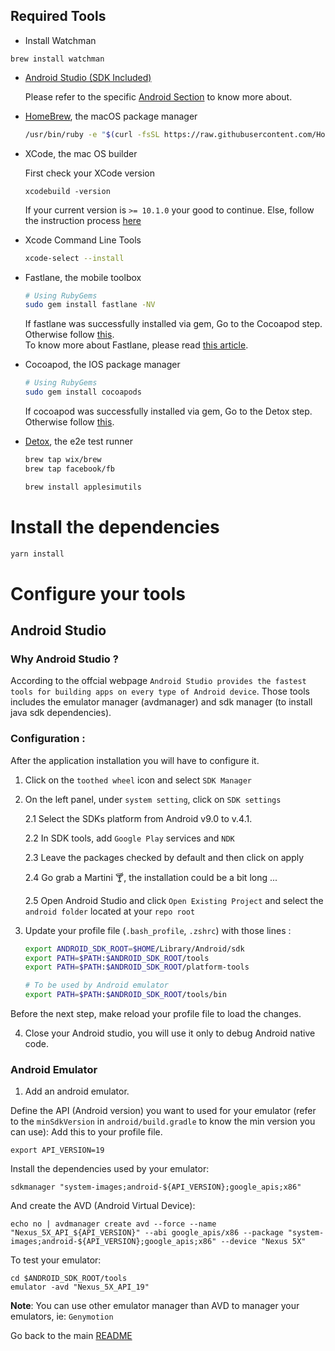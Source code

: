 ## Required Tools

* Install Watchman
```
brew install watchman
```

- [Android Studio (SDK Included) ](https://developer.android.com/studio/)

  Please refer to the specific [Android Section](#android-studio) to know more about.

- [HomeBrew](https://brew.sh/), the macOS package manager

  ```bash
  /usr/bin/ruby -e "$(curl -fsSL https://raw.githubusercontent.com/Homebrew/install/master/install)"
  ```

* XCode, the mac OS builder

  First check your XCode version

  ```
  xcodebuild -version
  ```

  If your current version is `>= 10.1.0` your good to continue. Else, follow the instruction process [here](https://developer.apple.com/download/more/)

* Xcode Command Line Tools

  ```bash
  xcode-select --install
  ```

* Fastlane, the mobile toolbox

  ```bash
  # Using RubyGems
  sudo gem install fastlane -NV
  ```
  If fastlane was successfully installed via gem, Go to the Cocoapod step. Otherwise follow [this](./ALTERNATIVE_FASTLANE_INSTALL.md).  
  To know more about Fastlane, please read [this article](./FASTLANE.md).

* Cocoapod, the IOS package manager

  ```bash
  # Using RubyGems
  sudo gem install cocoapods
  ```
  If cocoapod was successfully installed via gem, Go to the Detox step. Otherwise follow [this](ALTERNATIVE_COCOAPOD.md).

- [Detox](https://github.com/wix/Detox/blob/master/docs/Introduction.GettingStarted.md), the e2e test runner

  ```sh
  brew tap wix/brew
  brew tap facebook/fb

  brew install applesimutils
  ```

# Install the dependencies

```bash
yarn install
```

# Configure your tools

## Android Studio

### Why Android Studio ?

According to the offcial webpage `Android Studio provides the fastest tools for building apps on every type of Android device`. Those tools includes the emulator manager (avdmanager) and sdk manager (to install java sdk dependencies).

### Configuration :

After the application installation you will have to configure it.

1. Click on the `toothed wheel` icon and select `SDK Manager`
2. On the left panel, under `system setting`, click on `SDK settings`

   2.1 Select the SDKs platform from Android v9.0 to v.4.1.

   2.2 In SDK tools, add `Google Play` services and `NDK`

   2.3 Leave the packages checked by default and then click on apply

   2.4 Go grab a Martini :cocktail:, the installation could be a bit long ...

   2.5 Open Android Studio and click `Open Existing Project` and select the `android folder` located at your `repo root`

3. Update your profile file (`.bash_profile`, `.zshrc`) with those lines :

   ```bash
   export ANDROID_SDK_ROOT=$HOME/Library/Android/sdk
   export PATH=$PATH:$ANDROID_SDK_ROOT/tools
   export PATH=$PATH:$ANDROID_SDK_ROOT/platform-tools
   
   # To be used by Android emulator
   export PATH=$PATH:$ANDROID_SDK_ROOT/tools/bin
   ```
   
Before the next step, make reload your profile file to load the changes. 

4. Close your Android studio, you will use it only to debug Android native code. 

### Android Emulator

1. Add an android emulator.

Define the API (Android version) you want to used for your emulator (refer to the `minSdkVersion` in `android/build.gradle` to know the min version you can use):
Add this to your profile file.

```
export API_VERSION=19
```

Install the dependencies used by your emulator:

```
sdkmanager "system-images;android-${API_VERSION};google_apis;x86"
```

And create the AVD (Android Virtual Device):

```
echo no | avdmanager create avd --force --name "Nexus_5X_API_${API_VERSION}" --abi google_apis/x86 --package "system-images;android-${API_VERSION};google_apis;x86" --device "Nexus 5X"
```

To test your emulator:
```
cd $ANDROID_SDK_ROOT/tools
emulator -avd "Nexus_5X_API_19"
```

**Note**: You can use other emulator manager than AVD to manager your emulators, ie: `Genymotion`

Go back to the main [README](../README.md)
